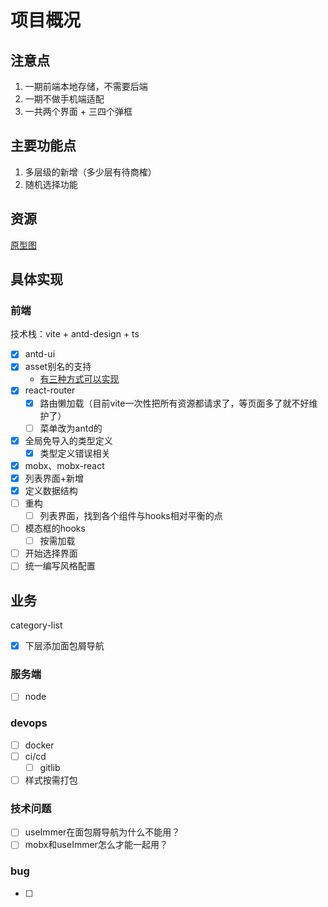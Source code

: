# 项目概况

## 注意点

1. 一期前端本地存储，不需要后端
2. 一期不做手机端适配
3. 一共两个界面 + 三四个弹框

## 主要功能点

 1. 多层级的新增（多少层有待商榷）
 2. 随机选择功能

## 资源

[原型图](https://3qomk5.axshare.com/#g=1&p=home)

## 具体实现

### 前端

技术栈：vite + antd-design + ts

- [x] antd-ui
- [x] asset别名的支持
  - [有三种方式可以实现](./docs/Asset.md)
- [x] react-router
  - [x] 路由懒加载（目前vite一次性把所有资源都请求了，等页面多了就不好维护了）
  - [ ] 菜单改为antd的
- [x] 全局免导入的类型定义
  - [x] 类型定义错误相关
- [x] mobx、mobx-react
- [x] 列表界面+新增
- [x] 定义数据结构
- [ ] 重构
  - [ ] 列表界面，找到各个组件与hooks相对平衡的点
- [ ] 模态框的hooks
  - [ ] 按需加载
- [ ] 开始选择界面
- [ ] 统一编写风格配置

## 业务

category-list

- [x] 下层添加面包屑导航

### 服务端

- [ ] node

### devops

- [ ] docker
- [ ] ci/cd
  - [ ] gitlib
- [ ] 样式按需打包

### 技术问题

- [ ] useImmer在面包屑导航为什么不能用？
- [ ] mobx和useImmer怎么才能一起用？

### bug

- [ ]